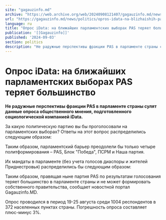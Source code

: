 ```yaml
---
site: "gagauzinfo.md"
archive: "https://web.archive.org/web/20240908121407/gagauzinfo.md/news/politics/opros-idata-na-blizhaishih-parlamentskih-viborah-pas-teryaet-bolshinstvo"
url: "https://gagauzinfo.md/news/politics/opros-idata-na-blizhaishih-parlamentskih-viborah-pas-teryaet-bolshinstvo"
language: ru
title: "Опрос iData: на ближайших парламентских выборах PAS теряет большинство"
publication: '[[Gagauzinfo]]'
published: '2024-09-03'
section: politics
description: "Не радужные перспективы фракции PAS в парламенте страны сулят данные опроса общественного мнения, подготовленного социологической компанией iData."
---
```


# Опрос iData: на ближайших парламентских выборах PAS теряет большинство

**Не радужные перспективы фракции PAS в парламенте страны сулят данные опроса общественного мнения, подготовленного социологической компанией iData.**

За какую политическую партию вы бы проголосовали на парламентских выборах? Ответы на этот вопрос распределились следующим образом:

Таким образом, парламентский барьер преодолели бы только четыре политформирования – PAS, Блок "Победа", ПСРМ и Наша партия.

Их мандаты в парламенте (без учета голосов диаспоры и жителей Приднестровья) распределились бы следующим образом:

Таким образом, правящая ныне партия PAS по результатам голосования теряет большинство в парламенте страны и не может формировать собственного правительства, сообщает новостной портал Gagauzinfo.MD.

Опрос проводился в период 19-25 августа среди 1004 респондентов в 372 населенных пунктах страны. Погрешность опроса составляет плюс-минус 3%.